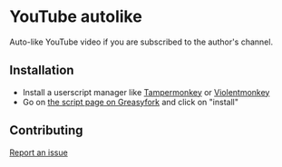 # YouTube autolike

Auto-like YouTube video if you are subscribed to the author's channel.

## Installation

- Install a userscript manager like [Tampermonkey](https://www.tampermonkey.net/) or [Violentmonkey](https://github.com/violentmonkey/violentmonkey)
- Go on [the script page on Greasyfork](https://greasyfork.org/fr/scripts/423125-youtube-autolike) and click on "install"

## Contributing

[Report an issue](https://github.com/blackstar0169/youtube-autolike-script/issues)
